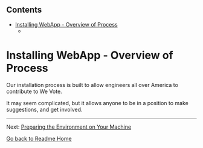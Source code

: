 <!-- START doctoc generated TOC please keep comment here to allow auto update -->
<!-- DON'T EDIT THIS SECTION, INSTEAD RE-RUN doctoc TO UPDATE -->
## Contents

- [Installing WebApp - Overview of Process](#installing-webapp---overview-of-process)
  - [](#)

<!-- END doctoc generated TOC please keep comment here to allow auto update -->

# Installing WebApp - Overview of Process

Our installation process is built to allow engineers all over America to contribute to We Vote.

It may seem complicated, but it allows anyone to be in a position to make suggestions, and get involved.

---

Next: [Preparing the Environment on Your Machine](ENVIRONMENT.md)

[Go back to Readme Home](../../README.md)

